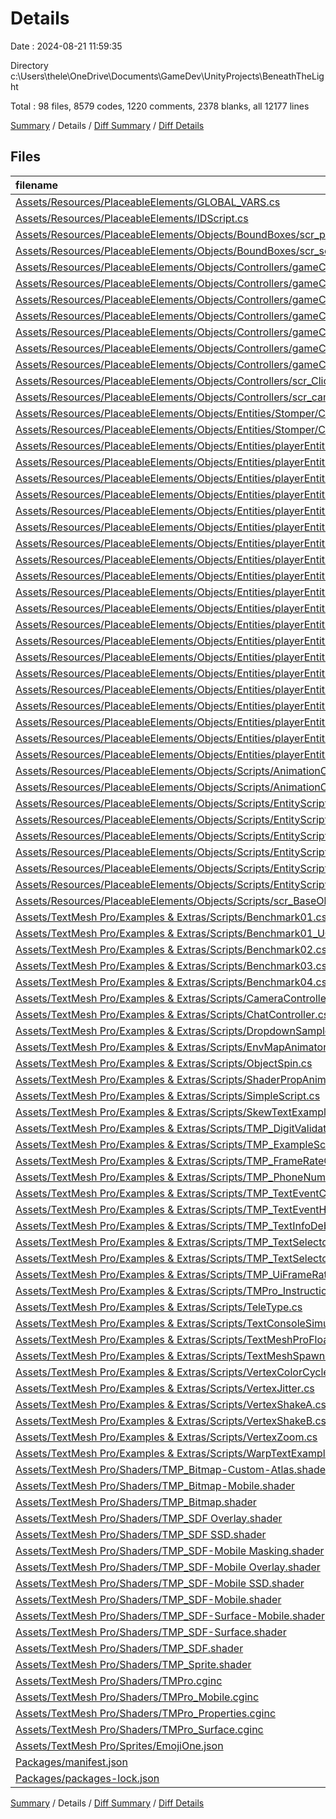 # Details

Date : 2024-08-21 11:59:35

Directory c:\\Users\\thele\\OneDrive\\Documents\\GameDev\\UnityProjects\\BeneathTheLight

Total : 98 files,  8579 codes, 1220 comments, 2378 blanks, all 12177 lines

[Summary](results.md) / Details / [Diff Summary](diff.md) / [Diff Details](diff-details.md)

## Files
| filename | language | code | comment | blank | total |
| :--- | :--- | ---: | ---: | ---: | ---: |
| [Assets/Resources/PlaceableElements/GLOBAL_VARS.cs](/Assets/Resources/PlaceableElements/GLOBAL_VARS.cs) | C# | 115 | 1 | 20 | 136 |
| [Assets/Resources/PlaceableElements/IDScript.cs](/Assets/Resources/PlaceableElements/IDScript.cs) | C# | 13 | 2 | 7 | 22 |
| [Assets/Resources/PlaceableElements/Objects/BoundBoxes/scr_passThroughFloor.cs](/Assets/Resources/PlaceableElements/Objects/BoundBoxes/scr_passThroughFloor.cs) | C# | 27 | 0 | 3 | 30 |
| [Assets/Resources/PlaceableElements/Objects/BoundBoxes/scr_solidWall.cs](/Assets/Resources/PlaceableElements/Objects/BoundBoxes/scr_solidWall.cs) | C# | 24 | 0 | 3 | 27 |
| [Assets/Resources/PlaceableElements/Objects/Controllers/gameControllers/scr_cameraController.cs](/Assets/Resources/PlaceableElements/Objects/Controllers/gameControllers/scr_cameraController.cs) | C# | 80 | 16 | 21 | 117 |
| [Assets/Resources/PlaceableElements/Objects/Controllers/gameControllers/scr_dataSaveController.cs](/Assets/Resources/PlaceableElements/Objects/Controllers/gameControllers/scr_dataSaveController.cs) | C# | 4 | 0 | 2 | 6 |
| [Assets/Resources/PlaceableElements/Objects/Controllers/gameControllers/scr_entityController.cs](/Assets/Resources/PlaceableElements/Objects/Controllers/gameControllers/scr_entityController.cs) | C# | 140 | 26 | 25 | 191 |
| [Assets/Resources/PlaceableElements/Objects/Controllers/gameControllers/scr_gameController.cs](/Assets/Resources/PlaceableElements/Objects/Controllers/gameControllers/scr_gameController.cs) | C# | 160 | 15 | 31 | 206 |
| [Assets/Resources/PlaceableElements/Objects/Controllers/gameControllers/scr_menuController.cs](/Assets/Resources/PlaceableElements/Objects/Controllers/gameControllers/scr_menuController.cs) | C# | 99 | 14 | 20 | 133 |
| [Assets/Resources/PlaceableElements/Objects/Controllers/gameControllers/scr_musicController.cs](/Assets/Resources/PlaceableElements/Objects/Controllers/gameControllers/scr_musicController.cs) | C# | 4 | 0 | 2 | 6 |
| [Assets/Resources/PlaceableElements/Objects/Controllers/gameControllers/scr_transitionController.cs](/Assets/Resources/PlaceableElements/Objects/Controllers/gameControllers/scr_transitionController.cs) | C# | 24 | 0 | 4 | 28 |
| [Assets/Resources/PlaceableElements/Objects/Controllers/scr_ClickButton.cs](/Assets/Resources/PlaceableElements/Objects/Controllers/scr_ClickButton.cs) | C# | 46 | 8 | 10 | 64 |
| [Assets/Resources/PlaceableElements/Objects/Controllers/scr_camSpot.cs](/Assets/Resources/PlaceableElements/Objects/Controllers/scr_camSpot.cs) | C# | 14 | 0 | 1 | 15 |
| [Assets/Resources/PlaceableElements/Objects/Entities/Stomper/Control Scripts/scr_Goober_HitEffect.cs](/Assets/Resources/PlaceableElements/Objects/Entities/Stomper/Control%20Scripts/scr_Goober_HitEffect.cs) | C# | 32 | 0 | 4 | 36 |
| [Assets/Resources/PlaceableElements/Objects/Entities/Stomper/Control Scripts/scr_Goober_Main.cs](/Assets/Resources/PlaceableElements/Objects/Entities/Stomper/Control%20Scripts/scr_Goober_Main.cs) | C# | 12 | 2 | 5 | 19 |
| [Assets/Resources/PlaceableElements/Objects/Entities/playerEntities/mainBody/Animations/scr_Anim_mainBody_Run_Hat.cs](/Assets/Resources/PlaceableElements/Objects/Entities/playerEntities/mainBody/Animations/scr_Anim_mainBody_Run_Hat.cs) | C# | 22 | 3 | 11 | 36 |
| [Assets/Resources/PlaceableElements/Objects/Entities/playerEntities/mainBody/Animations/scr_Anim_mainBody_Skid_Hat.cs](/Assets/Resources/PlaceableElements/Objects/Entities/playerEntities/mainBody/Animations/scr_Anim_mainBody_Skid_Hat.cs) | C# | 23 | 1 | 9 | 33 |
| [Assets/Resources/PlaceableElements/Objects/Entities/playerEntities/mainBody/Animations/scr_Anim_mainBody_Sprint_Hat.cs](/Assets/Resources/PlaceableElements/Objects/Entities/playerEntities/mainBody/Animations/scr_Anim_mainBody_Sprint_Hat.cs) | C# | 31 | 2 | 6 | 39 |
| [Assets/Resources/PlaceableElements/Objects/Entities/playerEntities/mainBody/Animations/scr_Anim_mainBody_Throw_Hat.cs](/Assets/Resources/PlaceableElements/Objects/Entities/playerEntities/mainBody/Animations/scr_Anim_mainBody_Throw_Hat.cs) | C# | 27 | 2 | 9 | 38 |
| [Assets/Resources/PlaceableElements/Objects/Entities/playerEntities/mainBody/Animations/scr_Anim_mainBody_Walking_Hat.cs](/Assets/Resources/PlaceableElements/Objects/Entities/playerEntities/mainBody/Animations/scr_Anim_mainBody_Walking_Hat.cs) | C# | 29 | 4 | 8 | 41 |
| [Assets/Resources/PlaceableElements/Objects/Entities/playerEntities/mainBody/Animations/scr_Anim_mainBody_fastMove_prepThrow_Hat.cs](/Assets/Resources/PlaceableElements/Objects/Entities/playerEntities/mainBody/Animations/scr_Anim_mainBody_fastMove_prepThrow_Hat.cs) | C# | 21 | 3 | 10 | 34 |
| [Assets/Resources/PlaceableElements/Objects/Entities/playerEntities/mainBody/Animations/scr_Anim_mainBody_prepThrow_Hat.cs](/Assets/Resources/PlaceableElements/Objects/Entities/playerEntities/mainBody/Animations/scr_Anim_mainBody_prepThrow_Hat.cs) | C# | 14 | 0 | 4 | 18 |
| [Assets/Resources/PlaceableElements/Objects/Entities/playerEntities/mainBody/Animations/scr_Anim_mainBody_slowMove_prepThrow_Hat.cs](/Assets/Resources/PlaceableElements/Objects/Entities/playerEntities/mainBody/Animations/scr_Anim_mainBody_slowMove_prepThrow_Hat.cs) | C# | 21 | 3 | 9 | 33 |
| [Assets/Resources/PlaceableElements/Objects/Entities/playerEntities/mainBody/Animations/scr_Anim_mainbody_Fall_Hat.cs](/Assets/Resources/PlaceableElements/Objects/Entities/playerEntities/mainBody/Animations/scr_Anim_mainbody_Fall_Hat.cs) | C# | 39 | 1 | 8 | 48 |
| [Assets/Resources/PlaceableElements/Objects/Entities/playerEntities/mainBody/Animations/scr_Anim_mainbody_Idle_Hat.cs](/Assets/Resources/PlaceableElements/Objects/Entities/playerEntities/mainBody/Animations/scr_Anim_mainbody_Idle_Hat.cs) | C# | 13 | 1 | 4 | 18 |
| [Assets/Resources/PlaceableElements/Objects/Entities/playerEntities/mainBody/Animations/scr_Anim_mainbody_Jump_Hat.cs](/Assets/Resources/PlaceableElements/Objects/Entities/playerEntities/mainBody/Animations/scr_Anim_mainbody_Jump_Hat.cs) | C# | 23 | 1 | 5 | 29 |
| [Assets/Resources/PlaceableElements/Objects/Entities/playerEntities/mainBody/Animations/scr_Anim_mainbody_moveFall_Hat.cs](/Assets/Resources/PlaceableElements/Objects/Entities/playerEntities/mainBody/Animations/scr_Anim_mainbody_moveFall_Hat.cs) | C# | 39 | 1 | 8 | 48 |
| [Assets/Resources/PlaceableElements/Objects/Entities/playerEntities/mainBody/Animations/scr_Anim_mainbody_moveJump_Hat.cs](/Assets/Resources/PlaceableElements/Objects/Entities/playerEntities/mainBody/Animations/scr_Anim_mainbody_moveJump_Hat.cs) | C# | 24 | 1 | 5 | 30 |
| [Assets/Resources/PlaceableElements/Objects/Entities/playerEntities/mainBody/Control Scripts/scr_Anim_mainBody_template.cs](/Assets/Resources/PlaceableElements/Objects/Entities/playerEntities/mainBody/Control%20Scripts/scr_Anim_mainBody_template.cs) | C# | 13 | 1 | 3 | 17 |
| [Assets/Resources/PlaceableElements/Objects/Entities/playerEntities/mainBody/Control Scripts/scr_animController_mainBody.cs](/Assets/Resources/PlaceableElements/Objects/Entities/playerEntities/mainBody/Control%20Scripts/scr_animController_mainBody.cs) | C# | 71 | 2 | 25 | 98 |
| [Assets/Resources/PlaceableElements/Objects/Entities/playerEntities/mainBody/Control Scripts/scr_mainBody_Main.cs](/Assets/Resources/PlaceableElements/Objects/Entities/playerEntities/mainBody/Control%20Scripts/scr_mainBody_Main.cs) | C# | 450 | 89 | 82 | 621 |
| [Assets/Resources/PlaceableElements/Objects/Entities/playerEntities/mainHat/Animations/scr_Anim_mainHat_Soar.cs](/Assets/Resources/PlaceableElements/Objects/Entities/playerEntities/mainHat/Animations/scr_Anim_mainHat_Soar.cs) | C# | 22 | 1 | 5 | 28 |
| [Assets/Resources/PlaceableElements/Objects/Entities/playerEntities/mainHat/Control Scripts/scr_Anim_mainHat_template.cs](/Assets/Resources/PlaceableElements/Objects/Entities/playerEntities/mainHat/Control%20Scripts/scr_Anim_mainHat_template.cs) | C# | 11 | 1 | 1 | 13 |
| [Assets/Resources/PlaceableElements/Objects/Entities/playerEntities/mainHat/Control Scripts/scr_animController_mainHat.cs](/Assets/Resources/PlaceableElements/Objects/Entities/playerEntities/mainHat/Control%20Scripts/scr_animController_mainHat.cs) | C# | 38 | 2 | 8 | 48 |
| [Assets/Resources/PlaceableElements/Objects/Entities/playerEntities/mainHat/Control Scripts/scr_mainHat_Main.cs](/Assets/Resources/PlaceableElements/Objects/Entities/playerEntities/mainHat/Control%20Scripts/scr_mainHat_Main.cs) | C# | 264 | 18 | 32 | 314 |
| [Assets/Resources/PlaceableElements/Objects/Scripts/AnimationController/scr_animController.cs](/Assets/Resources/PlaceableElements/Objects/Scripts/AnimationController/scr_animController.cs) | C# | 32 | 8 | 9 | 49 |
| [Assets/Resources/PlaceableElements/Objects/Scripts/AnimationController/scr_animations.cs](/Assets/Resources/PlaceableElements/Objects/Scripts/AnimationController/scr_animations.cs) | C# | 81 | 28 | 16 | 125 |
| [Assets/Resources/PlaceableElements/Objects/Scripts/EntityScripts/scr_Acceleration_Component.cs](/Assets/Resources/PlaceableElements/Objects/Scripts/EntityScripts/scr_Acceleration_Component.cs) | C# | 62 | 3 | 13 | 78 |
| [Assets/Resources/PlaceableElements/Objects/Scripts/EntityScripts/scr_ArrowCreator_Component.cs](/Assets/Resources/PlaceableElements/Objects/Scripts/EntityScripts/scr_ArrowCreator_Component.cs) | C# | 132 | 17 | 25 | 174 |
| [Assets/Resources/PlaceableElements/Objects/Scripts/EntityScripts/scr_BaseEntity_Functions.cs](/Assets/Resources/PlaceableElements/Objects/Scripts/EntityScripts/scr_BaseEntity_Functions.cs) | C# | 12 | 1 | 3 | 16 |
| [Assets/Resources/PlaceableElements/Objects/Scripts/EntityScripts/scr_BaseEntity_Main.cs](/Assets/Resources/PlaceableElements/Objects/Scripts/EntityScripts/scr_BaseEntity_Main.cs) | C# | 87 | 26 | 25 | 138 |
| [Assets/Resources/PlaceableElements/Objects/Scripts/EntityScripts/scr_Effect_Script.cs](/Assets/Resources/PlaceableElements/Objects/Scripts/EntityScripts/scr_Effect_Script.cs) | C# | 36 | 3 | 8 | 47 |
| [Assets/Resources/PlaceableElements/Objects/Scripts/EntityScripts/scr_Raycast_Component.cs](/Assets/Resources/PlaceableElements/Objects/Scripts/EntityScripts/scr_Raycast_Component.cs) | C# | 131 | 69 | 27 | 227 |
| [Assets/Resources/PlaceableElements/Objects/Scripts/scr_BaseObject.cs](/Assets/Resources/PlaceableElements/Objects/Scripts/scr_BaseObject.cs) | C# | 5 | 0 | 1 | 6 |
| [Assets/TextMesh Pro/Examples & Extras/Scripts/Benchmark01.cs](/Assets/TextMesh%20Pro/Examples%20&%20Extras/Scripts/Benchmark01.cs) | C# | 63 | 29 | 37 | 129 |
| [Assets/TextMesh Pro/Examples & Extras/Scripts/Benchmark01_UGUI.cs](/Assets/TextMesh%20Pro/Examples%20&%20Extras/Scripts/Benchmark01_UGUI.cs) | C# | 59 | 37 | 40 | 136 |
| [Assets/TextMesh Pro/Examples & Extras/Scripts/Benchmark02.cs](/Assets/TextMesh%20Pro/Examples%20&%20Extras/Scripts/Benchmark02.cs) | C# | 65 | 6 | 27 | 98 |
| [Assets/TextMesh Pro/Examples & Extras/Scripts/Benchmark03.cs](/Assets/TextMesh%20Pro/Examples%20&%20Extras/Scripts/Benchmark03.cs) | C# | 73 | 1 | 19 | 93 |
| [Assets/TextMesh Pro/Examples & Extras/Scripts/Benchmark04.cs](/Assets/TextMesh%20Pro/Examples%20&%20Extras/Scripts/Benchmark04.cs) | C# | 41 | 26 | 19 | 86 |
| [Assets/TextMesh Pro/Examples & Extras/Scripts/CameraController.cs](/Assets/TextMesh%20Pro/Examples%20&%20Extras/Scripts/CameraController.cs) | C# | 198 | 25 | 69 | 292 |
| [Assets/TextMesh Pro/Examples & Extras/Scripts/ChatController.cs](/Assets/TextMesh%20Pro/Examples%20&%20Extras/Scripts/ChatController.cs) | C# | 31 | 5 | 16 | 52 |
| [Assets/TextMesh Pro/Examples & Extras/Scripts/DropdownSample.cs](/Assets/TextMesh%20Pro/Examples%20&%20Extras/Scripts/DropdownSample.cs) | C# | 15 | 0 | 5 | 20 |
| [Assets/TextMesh Pro/Examples & Extras/Scripts/EnvMapAnimator.cs](/Assets/TextMesh%20Pro/Examples%20&%20Extras/Scripts/EnvMapAnimator.cs) | C# | 23 | 4 | 9 | 36 |
| [Assets/TextMesh Pro/Examples & Extras/Scripts/ObjectSpin.cs](/Assets/TextMesh%20Pro/Examples%20&%20Extras/Scripts/ObjectSpin.cs) | C# | 50 | 4 | 15 | 69 |
| [Assets/TextMesh Pro/Examples & Extras/Scripts/ShaderPropAnimator.cs](/Assets/TextMesh%20Pro/Examples%20&%20Extras/Scripts/ShaderPropAnimator.cs) | C# | 33 | 5 | 14 | 52 |
| [Assets/TextMesh Pro/Examples & Extras/Scripts/SimpleScript.cs](/Assets/TextMesh%20Pro/Examples%20&%20Extras/Scripts/SimpleScript.cs) | C# | 24 | 15 | 20 | 59 |
| [Assets/TextMesh Pro/Examples & Extras/Scripts/SkewTextExample.cs](/Assets/TextMesh%20Pro/Examples%20&%20Extras/Scripts/SkewTextExample.cs) | C# | 95 | 18 | 46 | 159 |
| [Assets/TextMesh Pro/Examples & Extras/Scripts/TMP_DigitValidator.cs](/Assets/TextMesh%20Pro/Examples%20&%20Extras/Scripts/TMP_DigitValidator.cs) | C# | 19 | 5 | 4 | 28 |
| [Assets/TextMesh Pro/Examples & Extras/Scripts/TMP_ExampleScript_01.cs](/Assets/TextMesh%20Pro/Examples%20&%20Extras/Scripts/TMP_ExampleScript_01.cs) | C# | 37 | 9 | 19 | 65 |
| [Assets/TextMesh Pro/Examples & Extras/Scripts/TMP_FrameRateCounter.cs](/Assets/TextMesh%20Pro/Examples%20&%20Extras/Scripts/TMP_FrameRateCounter.cs) | C# | 91 | 11 | 33 | 135 |
| [Assets/TextMesh Pro/Examples & Extras/Scripts/TMP_PhoneNumberValidator.cs](/Assets/TextMesh%20Pro/Examples%20&%20Extras/Scripts/TMP_PhoneNumberValidator.cs) | C# | 93 | 7 | 6 | 106 |
| [Assets/TextMesh Pro/Examples & Extras/Scripts/TMP_TextEventCheck.cs](/Assets/TextMesh%20Pro/Examples%20&%20Extras/Scripts/TMP_TextEventCheck.cs) | C# | 56 | 1 | 17 | 74 |
| [Assets/TextMesh Pro/Examples & Extras/Scripts/TMP_TextEventHandler.cs](/Assets/TextMesh%20Pro/Examples%20&%20Extras/Scripts/TMP_TextEventHandler.cs) | C# | 170 | 31 | 54 | 255 |
| [Assets/TextMesh Pro/Examples & Extras/Scripts/TMP_TextInfoDebugTool.cs](/Assets/TextMesh%20Pro/Examples%20&%20Extras/Scripts/TMP_TextInfoDebugTool.cs) | C# | 409 | 97 | 147 | 653 |
| [Assets/TextMesh Pro/Examples & Extras/Scripts/TMP_TextSelector_A.cs](/Assets/TextMesh%20Pro/Examples%20&%20Extras/Scripts/TMP_TextSelector_A.cs) | C# | 100 | 17 | 41 | 158 |
| [Assets/TextMesh Pro/Examples & Extras/Scripts/TMP_TextSelector_B.cs](/Assets/TextMesh%20Pro/Examples%20&%20Extras/Scripts/TMP_TextSelector_B.cs) | C# | 250 | 191 | 107 | 548 |
| [Assets/TextMesh Pro/Examples & Extras/Scripts/TMP_UiFrameRateCounter.cs](/Assets/TextMesh%20Pro/Examples%20&%20Extras/Scripts/TMP_UiFrameRateCounter.cs) | C# | 96 | 1 | 28 | 125 |
| [Assets/TextMesh Pro/Examples & Extras/Scripts/TMPro_InstructionOverlay.cs](/Assets/TextMesh%20Pro/Examples%20&%20Extras/Scripts/TMPro_InstructionOverlay.cs) | C# | 55 | 6 | 24 | 85 |
| [Assets/TextMesh Pro/Examples & Extras/Scripts/TeleType.cs](/Assets/TextMesh%20Pro/Examples%20&%20Extras/Scripts/TeleType.cs) | C# | 40 | 15 | 28 | 83 |
| [Assets/TextMesh Pro/Examples & Extras/Scripts/TextConsoleSimulator.cs](/Assets/TextMesh%20Pro/Examples%20&%20Extras/Scripts/TextConsoleSimulator.cs) | C# | 79 | 13 | 29 | 121 |
| [Assets/TextMesh Pro/Examples & Extras/Scripts/TextMeshProFloatingText.cs](/Assets/TextMesh%20Pro/Examples%20&%20Extras/Scripts/TextMeshProFloatingText.cs) | C# | 135 | 32 | 57 | 224 |
| [Assets/TextMesh Pro/Examples & Extras/Scripts/TextMeshSpawner.cs](/Assets/TextMesh%20Pro/Examples%20&%20Extras/Scripts/TextMeshSpawner.cs) | C# | 46 | 13 | 21 | 80 |
| [Assets/TextMesh Pro/Examples & Extras/Scripts/VertexColorCycler.cs](/Assets/TextMesh%20Pro/Examples%20&%20Extras/Scripts/VertexColorCycler.cs) | C# | 48 | 13 | 24 | 85 |
| [Assets/TextMesh Pro/Examples & Extras/Scripts/VertexJitter.cs](/Assets/TextMesh%20Pro/Examples%20&%20Extras/Scripts/VertexJitter.cs) | C# | 105 | 26 | 44 | 175 |
| [Assets/TextMesh Pro/Examples & Extras/Scripts/VertexShakeA.cs](/Assets/TextMesh%20Pro/Examples%20&%20Extras/Scripts/VertexShakeA.cs) | C# | 99 | 23 | 39 | 161 |
| [Assets/TextMesh Pro/Examples & Extras/Scripts/VertexShakeB.cs](/Assets/TextMesh%20Pro/Examples%20&%20Extras/Scripts/VertexShakeB.cs) | C# | 112 | 29 | 44 | 185 |
| [Assets/TextMesh Pro/Examples & Extras/Scripts/VertexZoom.cs](/Assets/TextMesh%20Pro/Examples%20&%20Extras/Scripts/VertexZoom.cs) | C# | 112 | 32 | 48 | 192 |
| [Assets/TextMesh Pro/Examples & Extras/Scripts/WarpTextExample.cs](/Assets/TextMesh%20Pro/Examples%20&%20Extras/Scripts/WarpTextExample.cs) | C# | 87 | 15 | 43 | 145 |
| [Assets/TextMesh Pro/Shaders/TMP_Bitmap-Custom-Atlas.shader](/Assets/TextMesh%20Pro/Shaders/TMP_Bitmap-Custom-Atlas.shader) | Shaderlab | 109 | 2 | 33 | 144 |
| [Assets/TextMesh Pro/Shaders/TMP_Bitmap-Mobile.shader](/Assets/TextMesh%20Pro/Shaders/TMP_Bitmap-Mobile.shader) | Shaderlab | 112 | 3 | 31 | 146 |
| [Assets/TextMesh Pro/Shaders/TMP_Bitmap.shader](/Assets/TextMesh%20Pro/Shaders/TMP_Bitmap.shader) | Shaderlab | 109 | 2 | 33 | 144 |
| [Assets/TextMesh Pro/Shaders/TMP_SDF Overlay.shader](/Assets/TextMesh%20Pro/Shaders/TMP_SDF%20Overlay.shader) | Shaderlab | 243 | 4 | 71 | 318 |
| [Assets/TextMesh Pro/Shaders/TMP_SDF SSD.shader](/Assets/TextMesh%20Pro/Shaders/TMP_SDF%20SSD.shader) | Shaderlab | 241 | 4 | 66 | 311 |
| [Assets/TextMesh Pro/Shaders/TMP_SDF-Mobile Masking.shader](/Assets/TextMesh%20Pro/Shaders/TMP_SDF-Mobile%20Masking.shader) | Shaderlab | 188 | 10 | 50 | 248 |
| [Assets/TextMesh Pro/Shaders/TMP_SDF-Mobile Overlay.shader](/Assets/TextMesh%20Pro/Shaders/TMP_SDF-Mobile%20Overlay.shader) | Shaderlab | 183 | 8 | 50 | 241 |
| [Assets/TextMesh Pro/Shaders/TMP_SDF-Mobile SSD.shader](/Assets/TextMesh%20Pro/Shaders/TMP_SDF-Mobile%20SSD.shader) | Shaderlab | 82 | 4 | 21 | 107 |
| [Assets/TextMesh Pro/Shaders/TMP_SDF-Mobile.shader](/Assets/TextMesh%20Pro/Shaders/TMP_SDF-Mobile.shader) | Shaderlab | 183 | 8 | 50 | 241 |
| [Assets/TextMesh Pro/Shaders/TMP_SDF-Surface-Mobile.shader](/Assets/TextMesh%20Pro/Shaders/TMP_SDF-Surface-Mobile.shader) | Shaderlab | 103 | 8 | 28 | 139 |
| [Assets/TextMesh Pro/Shaders/TMP_SDF-Surface.shader](/Assets/TextMesh%20Pro/Shaders/TMP_SDF-Surface.shader) | Shaderlab | 122 | 4 | 33 | 159 |
| [Assets/TextMesh Pro/Shaders/TMP_SDF.shader](/Assets/TextMesh%20Pro/Shaders/TMP_SDF.shader) | Shaderlab | 243 | 4 | 71 | 318 |
| [Assets/TextMesh Pro/Shaders/TMP_Sprite.shader](/Assets/TextMesh%20Pro/Shaders/TMP_Sprite.shader) | Shaderlab | 97 | 0 | 20 | 117 |
| [Assets/TextMesh Pro/Shaders/TMPro.cginc](/Assets/TextMesh%20Pro/Shaders/TMPro.cginc) | Shaderlab | 63 | 2 | 20 | 85 |
| [Assets/TextMesh Pro/Shaders/TMPro_Mobile.cginc](/Assets/TextMesh%20Pro/Shaders/TMPro_Mobile.cginc) | Shaderlab | 122 | 2 | 34 | 158 |
| [Assets/TextMesh Pro/Shaders/TMPro_Properties.cginc](/Assets/TextMesh%20Pro/Shaders/TMPro_Properties.cginc) | Shaderlab | 62 | 10 | 14 | 86 |
| [Assets/TextMesh Pro/Shaders/TMPro_Surface.cginc](/Assets/TextMesh%20Pro/Shaders/TMPro_Surface.cginc) | Shaderlab | 76 | 7 | 19 | 102 |
| [Assets/TextMesh Pro/Sprites/EmojiOne.json](/Assets/TextMesh%20Pro/Sprites/EmojiOne.json) | JSON | 155 | 0 | 2 | 157 |
| [Packages/manifest.json](/Packages/manifest.json) | JSON | 45 | 0 | 1 | 46 |
| [Packages/packages-lock.json](/Packages/packages-lock.json) | JSON | 465 | 0 | 1 | 466 |

[Summary](results.md) / Details / [Diff Summary](diff.md) / [Diff Details](diff-details.md)